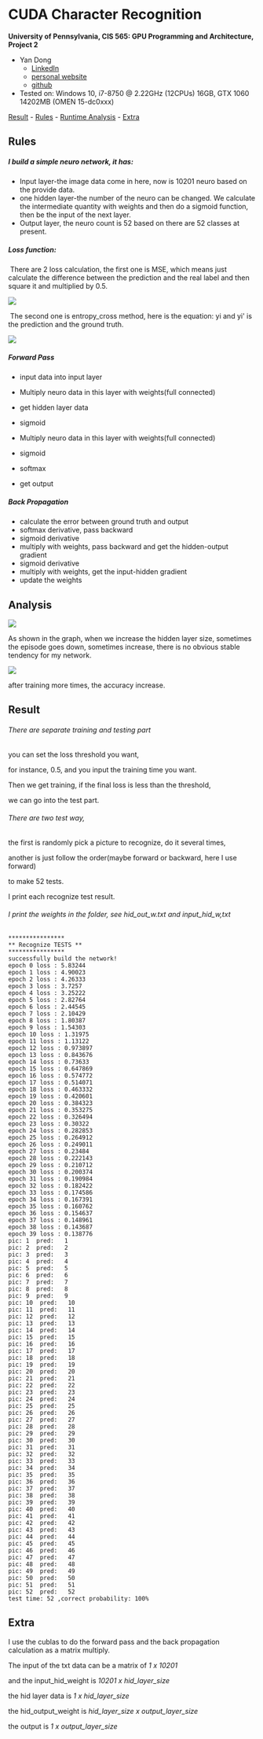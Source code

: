 CUDA Character Recognition
======================

**University of Pennsylvania, CIS 565: GPU Programming and Architecture, Project 2**

* Yan Dong
  - [LinkedIn](https://www.linkedin.com/in/yan-dong-572b1113b/)
  - [personal website](coffeier.com)
  - [github](https://github.com/coffeiersama)
* Tested on: Windows 10, i7-8750 @ 2.22GHz  (12CPUs)  16GB, GTX 1060 14202MB (OMEN 15-dc0xxx)



[Result](#result) - [Rules](#rules) - [Runtime Analysis](#analysis) - [Extra](#extra)



## Rules

##### I build a simple neuro network, it has:

- Input layer-the image data come in here, now is 10201 neuro based on the provide data.
- one hidden layer-the number of the neuro can be changed. We calculate the intermediate quantity with weights and then do a sigmoid function, then be the input of the next layer.
- Output layer, the neuro count is 52 based on there are 52 classes at present.

##### Loss function:

​	There are 2 loss calculation, the first one is MSE, which means just calculate the difference between the prediction and the real label and then square it and multiplied by 0.5.

![](img/eq1.png)

​	The second one is entropy_cross method, here is the equation: yi and yi' is the prediction and the ground truth.

![](img/eq2.png)

#####  Forward Pass

- input data into input layer

- Multiply neuro data in this layer with weights(full connected)

- get hidden layer data

- sigmoid

- Multiply neuro data in this layer with weights(full connected)

- sigmoid

- softmax 

- get output

  

##### Back Propagation

- calculate the error between ground truth and output
- softmax derivative, pass backward
- sigmoid derivative
- multiply with weights, pass backward and get the hidden-output gradient
- sigmoid derivative
- multiply with weights, get the input-hidden gradient
- update the weights



## Analysis

![](img/epi.png)

As shown in the graph, when we increase the hidden layer size, sometimes the episode goes down, sometimes increase, there is no obvious stable tendency for my network.

![](img/acc.png)

after training more times, the accuracy increase.

## Result

###### There are separate training and testing part

you can set the loss threshold you want, 

for instance, 0.5, and you input the training time you want.

Then we get training, if the final loss is less than the threshold, 

we can go into the test part.

###### There are two test way,

the first is randomly pick a picture to recognize, do it several times,

another is just follow the order(maybe forward or backward, here I use forward)

to make 52 tests. 

I print each recognize test result.

###### I print the weights in the folder, see hid_out_w.txt and input_hid_w,txt

```
****************
** Recognize TESTS **
****************
successfully build the network!
epoch 0 loss : 5.83244
epoch 1 loss : 4.90023
epoch 2 loss : 4.26333
epoch 3 loss : 3.7257
epoch 4 loss : 3.25222
epoch 5 loss : 2.82764
epoch 6 loss : 2.44545
epoch 7 loss : 2.10429
epoch 8 loss : 1.80387
epoch 9 loss : 1.54303
epoch 10 loss : 1.31975
epoch 11 loss : 1.13122
epoch 12 loss : 0.973897
epoch 13 loss : 0.843676
epoch 14 loss : 0.73633
epoch 15 loss : 0.647869
epoch 16 loss : 0.574772
epoch 17 loss : 0.514071
epoch 18 loss : 0.463332
epoch 19 loss : 0.420601
epoch 20 loss : 0.384323
epoch 21 loss : 0.353275
epoch 22 loss : 0.326494
epoch 23 loss : 0.30322
epoch 24 loss : 0.282853
epoch 25 loss : 0.264912
epoch 26 loss : 0.249011
epoch 27 loss : 0.23484
epoch 28 loss : 0.222143
epoch 29 loss : 0.210712
epoch 30 loss : 0.200374
epoch 31 loss : 0.190984
epoch 32 loss : 0.182422
epoch 33 loss : 0.174586
epoch 34 loss : 0.167391
epoch 35 loss : 0.160762
epoch 36 loss : 0.154637
epoch 37 loss : 0.148961
epoch 38 loss : 0.143687
epoch 39 loss : 0.138776
pic: 1  pred:   1
pic: 2  pred:   2
pic: 3  pred:   3
pic: 4  pred:   4
pic: 5  pred:   5
pic: 6  pred:   6
pic: 7  pred:   7
pic: 8  pred:   8
pic: 9  pred:   9
pic: 10  pred:   10
pic: 11  pred:   11
pic: 12  pred:   12
pic: 13  pred:   13
pic: 14  pred:   14
pic: 15  pred:   15
pic: 16  pred:   16
pic: 17  pred:   17
pic: 18  pred:   18
pic: 19  pred:   19
pic: 20  pred:   20
pic: 21  pred:   21
pic: 22  pred:   22
pic: 23  pred:   23
pic: 24  pred:   24
pic: 25  pred:   25
pic: 26  pred:   26
pic: 27  pred:   27
pic: 28  pred:   28
pic: 29  pred:   29
pic: 30  pred:   30
pic: 31  pred:   31
pic: 32  pred:   32
pic: 33  pred:   33
pic: 34  pred:   34
pic: 35  pred:   35
pic: 36  pred:   36
pic: 37  pred:   37
pic: 38  pred:   38
pic: 39  pred:   39
pic: 40  pred:   40
pic: 41  pred:   41
pic: 42  pred:   42
pic: 43  pred:   43
pic: 44  pred:   44
pic: 45  pred:   45
pic: 46  pred:   46
pic: 47  pred:   47
pic: 48  pred:   48
pic: 49  pred:   49
pic: 50  pred:   50
pic: 51  pred:   51
pic: 52  pred:   52
test time: 52 ,correct probability: 100%
```



## Extra

I use the cublas to do the forward pass and the back propagation calculation as a matrix multiply.

The input of the txt data can be a matrix of  *1 x 10201*

and the input_hid_weight is *10201 x hid_layer_size*

the hid layer data is  *1 x hid_layer_size*

the hid_output_weight is  *hid_layer_size x output_layer_size*

the output is  *1 x output_layer_size*